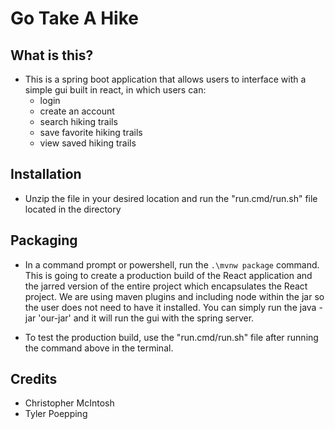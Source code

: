 # Go Take A Hike

## What is this?
- This is a spring boot application that allows users to interface with a simple gui built in react, in which users can:
  - login
  - create an account
  - search hiking trails
  - save favorite hiking trails
  - view saved hiking trails
  
## Installation
- Unzip the file in your desired location and run the "run.cmd/run.sh" file located in the directory

## Packaging
- In a command prompt or powershell, run the `.\mvnw package` command. This is going to create a production build of the React application and the jarred version of the entire project which encapsulates the React project. We are using maven plugins and including node within the jar so the user does not need to have it installed. You can simply run the java -jar 'our-jar' and it will run the gui with the spring server.

- To test the production build, use the "run.cmd/run.sh" file after running the command above in the terminal.

## Credits
- Christopher McIntosh
- Tyler Poepping